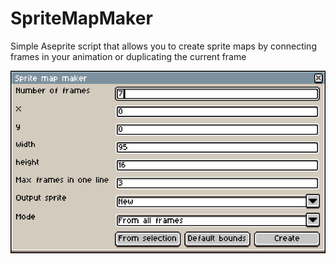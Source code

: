 # SpriteMapMaker
Simple Aseprite script that allows you to create sprite maps by connecting frames in your animation or duplicating the current frame



![Screenshot](Screenshot.png)
